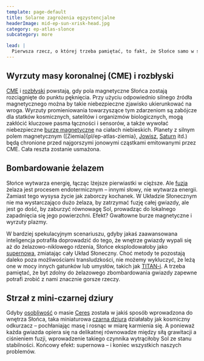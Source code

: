 ```yaml
---
template: page-default
title: Solarne zagrożenia egzystencjalne
headerImage: mid-ep-sun-xrisk-head.jpg
category: ep-atlas-slonce
subcategory: more

lead: |
  Pierwsza rzecz, o której trzeba pamiętać, to fakt, że Słońce samo w sobie stanowi kilka zagrożeń egzystencjalnych. Jasne, wydaje się stabilne i bezpieczne – ale w gruncie rzeczy to tykająca bomba zegarowa. Sol to najpotężniejsza siła w całym Układzie i wystarczy drobne szturchnięcie w złą stronę, by doprowadzić do śmierci milionów – albo wszystkich. Oto tylko kilka z możliwych scenariuszy:
---
```

## Wyrzuty masy koronalnej (CME) i rozbłyski

[CME](https://pl.wikipedia.org/wiki/Koronalny_wyrzut_masy) i [rozbłyski](https://pl.wikipedia.org/wiki/Rozb%C5%82ysk_s%C5%82oneczny) powstają, gdy pola magnetyczne Słońca zostają rozciągnięte do punktu pęknięcia. Przy użyciu odpowiednio silnego źródła magnetycznego można by takie niebezpieczne zjawisko ukierunkować na wroga. Wyrzuty promieniowania towarzyszące tym zdarzeniom są zabójcze dla statków kosmicznych, satelitów i organizmów biologicznych, mogą zakłócić kluczowe pasma łączności i sensorów, a także wywołać niebezpieczne [burze magnetyczne](https://pl.wikipedia.org/wiki/Burza_magnetyczna) na ciałach niebieskich. Planety z silnym polem magnetycznym ([Ziemia]{pl/ep-atlas-ziemia}, [Jowisz](#), [Saturn](#) itd.) będą chronione przed najgorszymi jonowymi cząstkami emitowanymi przez CME. Cała reszta zostanie usmażona.

## Bombardowanie żelazem
Słońce wytwarza energię, łącząc lżejsze pierwiastki w cięższe. Ale [fuzja](https://pl.wikipedia.org/wiki/Reakcja_termoj%C4%85drowa) żelaza jest procesem endotermicznym – innymi słowy, nie wytwarza energii. Zamiast tego wysysa życie jak zaborczy kochanek. W Układzie Słonecznym nie ma wystarczająco dużo żelaza, by zatrzymać fuzję całej gwiazdy, ale jest go dość, by zaburzyć równowagę Sol, prowadząc do lokalnego zapadnięcia się jego powierzchni. Efekt? Gwałtowne burze magnetyczne i wyrzuty plazmy.

W bardziej spekulacyjnym scenariuszu, gdyby jakaś zaawansowana inteligencja potrafiła doprowadzić do tego, że wnętrze gwiazdy wypali się aż do żelazowo-niklowego rdzenia, Słońce eksplodowałoby jako [supernowa](https://pl.wikipedia.org/wiki/Supernowa), zmiatając cały Układ Słoneczny. Choć metody te pozostają daleko poza możliwościami transludzkości, nie możemy wykluczyć, że leżą one w mocy innych gatunków lub umysłów, takich jak [TITAN-i](#). A trzeba pamiętać, że byt zdolny do żelazowego zbombardowania gwiazdy zapewne potrafi zrobić z nami znacznie gorsze rzeczy.

## Strzał z mini-czarnej dziury
Gdyby [osobliwość](https://pl.wikipedia.org/wiki/Osobliwo%C5%9B%C4%87_(astronomia)) o masie [Ceres](#) została w jakiś sposób wprowadzona do wnętrza Słońca, taka miniaturowa [czarna dziura](https://pl.wikipedia.org/wiki/Czarna_dziura) działałaby jak kosmiczny odkurzacz – pochłaniając masę i rosnąc w miarę karmienia się. A ponieważ każda gwiazda opiera się na delikatnej równowadze między siłą grawitacji a ciśnieniem fuzji, wprowadzenie takiego czynnika wytrąciłoby Sol ze stanu stabilności. Końcowy efekt: supernowa – i koniec wszystkich naszych problemów.